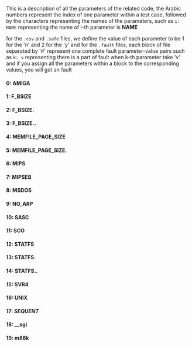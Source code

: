 This is a description of all the parameters of the related code,
the Arabic numbers represent the index of one parameter within a test case,
followed by the characters representing the names of the parameters,
such as `i: NAME` representing the name of i-th parameter is **NAME** 


for the `.csv` and `.safe` files, we define the value of each parameter to be 1 for the 'n' and 2 for the 'y'
and for the `.fault` files, each block of file separated by '#' represent one complete fault parameter-value pairs
such as `k: v` representing there is a part of fault when k-th parameter take 'v'
and if you assign all the parameters within a block to the corresponding values, you will get an fault


#### 0: AMIGA 
#### 1: F_BSIZE 
#### 2: F_BSIZE. 
#### 3: F_BSIZE.. 
#### 4: MEMFILE_PAGE_SIZE 
#### 5: MEMFILE_PAGE_SIZE. 
#### 6: MIPS 
#### 7: MIPSEB 
#### 8: MSDOS 
#### 9: NO_ARP 
#### 10: SASC 
#### 11: SCO 
#### 12: STATFS 
#### 13: STATFS. 
#### 14: STATFS.. 
#### 15: SVR4 
#### 16: UNIX 
#### 17: _SEQUENT_ 
#### 18: __sgi 
#### 19: m88k 
